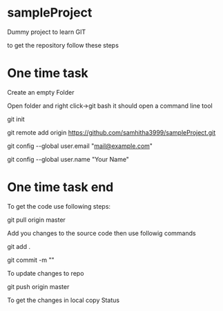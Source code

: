 # sampleProject
Dummy project to learn GIT

to get the repository follow these steps

# One time task
Create an empty Folder

Open folder and right click->git bash it should open a command line tool

git init

git remote add origin https://github.com/samhitha3999/sampleProject.git

git config --global user.email "mail@example.com"

git config --global user.name "Your Name"

# One time task end

To get the code use following steps:

git pull origin master

Add you changes to the source code then use followig commands

git add .

git commit -m ""

To update changes to repo

git push origin master

To get the changes in local copy
Status 